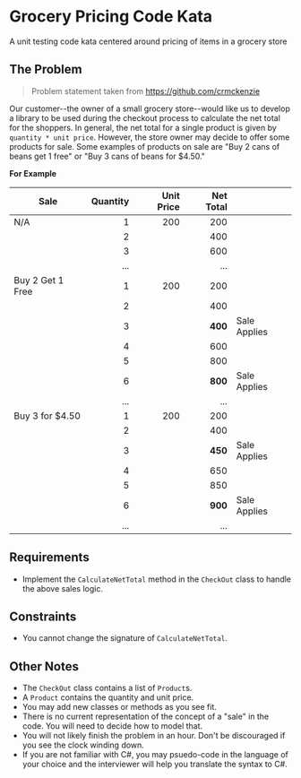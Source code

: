 # Grocery Pricing Code Kata
A unit testing code kata centered around pricing of items in a grocery store

## The Problem
> Problem statement taken from https://github.com/crmckenzie
 
Our customer--the owner of a small grocery store--would like us to develop a library to be used during the checkout process to calculate the net total for the shoppers. In general, the net total for a single product is given by `quantity * unit price`. However, the store owner may decide to offer some products for sale. Some examples of products on sale are "Buy 2 cans of beans get 1 free" or "Buy 3 cans of beans for $4.50." 

**For Example**

| Sale | Quantity | Unit Price | Net Total | |
| ---- | -------: | ---------: | --------: | - |
| N/A  | 1 | 200 | 200 | |
| | 2 | | 400 | |
| | 3 | | 600 | |
| | ... | | ... | |
| Buy 2 Get 1 Free | 1 | 200 | 200 | |
| | 2 | | 400 | |
| | 3 | | **400** | Sale Applies |
| | 4 | | 600 | |
| | 5 | | 800 | |
| | 6 | | **800** | Sale Applies |
| | ... | | ... | |
| Buy 3 for $4.50 | 1 | 200 | 200 | |
| | 2 | | 400 | |
| | 3 | | **450** | Sale Applies |
| | 4 | | 650 | |
| | 5 | | 850 | | 
| | 6 | | **900** | Sale Applies |
| | ... | | ... | |


## Requirements

* Implement the `CalculateNetTotal` method in the `CheckOut` class to handle the above sales logic.

## Constraints

* You cannot change the signature of `CalculateNetTotal`.

## Other Notes

* The `CheckOut` class contains a list of `Product`s. 
* A `Product` contains the quantity and unit price.
* You may add new classes or methods as you see fit.
* There is no current representation of the concept of a "sale" in the code. You will need to decide how to model that.
* You will not likely finish the problem in an hour. Don't be discouraged if you see the clock winding down.
* If you are not familiar with C#, you may psuedo-code in the language of your choice and the interviewer will help you translate the syntax to C#.